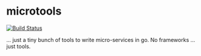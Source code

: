 # microtools

[![Build Status](https://travis-ci.org/leanovate/microtools.svg?branch=master)](https://travis-ci.org/leanovate/microtools)

... just a tiny bunch of tools to write micro-services in go.
No frameworks ... just tools.
